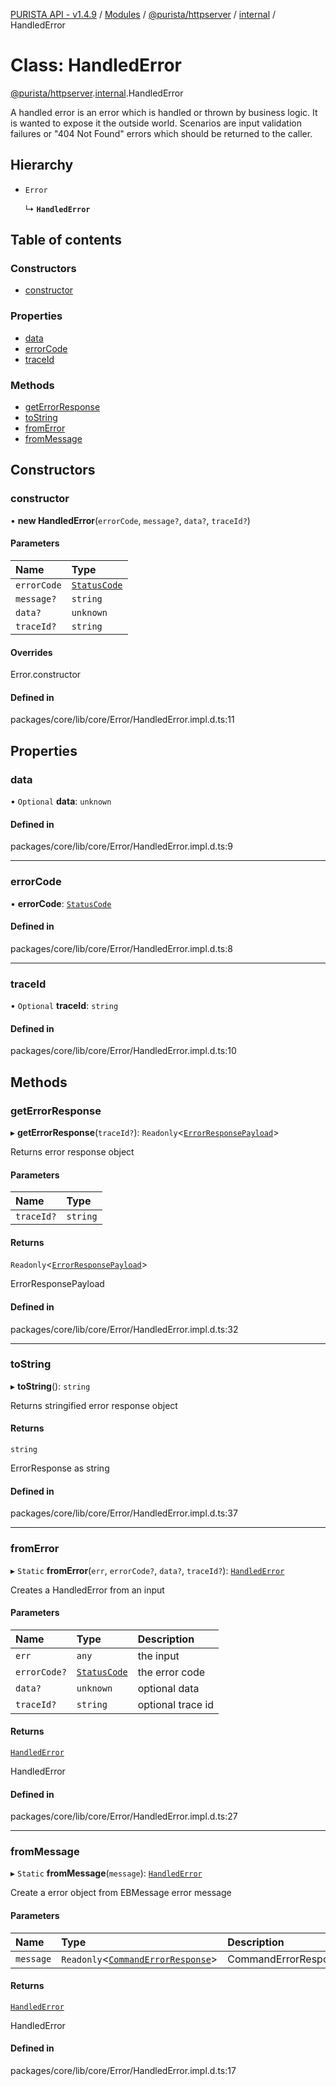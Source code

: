 [PURISTA API - v1.4.9](../README.md) / [Modules](../modules.md) / [@purista/httpserver](../modules/purista_httpserver.md) / [internal](../modules/purista_httpserver.internal.md) / HandledError

# Class: HandledError

[@purista/httpserver](../modules/purista_httpserver.md).[internal](../modules/purista_httpserver.internal.md).HandledError

A handled error is an error which is handled or thrown by business logic.
It is wanted to expose it the outside world.
Scenarios are input validation failures or "404 Not Found" errors which should be returned to the caller.

## Hierarchy

- `Error`

  ↳ **`HandledError`**

## Table of contents

### Constructors

- [constructor](purista_httpserver.internal.HandledError.md#constructor)

### Properties

- [data](purista_httpserver.internal.HandledError.md#data)
- [errorCode](purista_httpserver.internal.HandledError.md#errorcode)
- [traceId](purista_httpserver.internal.HandledError.md#traceid)

### Methods

- [getErrorResponse](purista_httpserver.internal.HandledError.md#geterrorresponse)
- [toString](purista_httpserver.internal.HandledError.md#tostring)
- [fromError](purista_httpserver.internal.HandledError.md#fromerror)
- [fromMessage](purista_httpserver.internal.HandledError.md#frommessage)

## Constructors

### constructor

• **new HandledError**(`errorCode`, `message?`, `data?`, `traceId?`)

#### Parameters

| Name | Type |
| :------ | :------ |
| `errorCode` | [`StatusCode`](../enums/purista_httpserver.internal.StatusCode.md) |
| `message?` | `string` |
| `data?` | `unknown` |
| `traceId?` | `string` |

#### Overrides

Error.constructor

#### Defined in

packages/core/lib/core/Error/HandledError.impl.d.ts:11

## Properties

### data

• `Optional` **data**: `unknown`

#### Defined in

packages/core/lib/core/Error/HandledError.impl.d.ts:9

___

### errorCode

• **errorCode**: [`StatusCode`](../enums/purista_httpserver.internal.StatusCode.md)

#### Defined in

packages/core/lib/core/Error/HandledError.impl.d.ts:8

___

### traceId

• `Optional` **traceId**: `string`

#### Defined in

packages/core/lib/core/Error/HandledError.impl.d.ts:10

## Methods

### getErrorResponse

▸ **getErrorResponse**(`traceId?`): `Readonly`<[`ErrorResponsePayload`](../modules/purista_httpserver.internal.md#errorresponsepayload)\>

Returns error response object

#### Parameters

| Name | Type |
| :------ | :------ |
| `traceId?` | `string` |

#### Returns

`Readonly`<[`ErrorResponsePayload`](../modules/purista_httpserver.internal.md#errorresponsepayload)\>

ErrorResponsePayload

#### Defined in

packages/core/lib/core/Error/HandledError.impl.d.ts:32

___

### toString

▸ **toString**(): `string`

Returns stringified error response object

#### Returns

`string`

ErrorResponse as string

#### Defined in

packages/core/lib/core/Error/HandledError.impl.d.ts:37

___

### fromError

▸ `Static` **fromError**(`err`, `errorCode?`, `data?`, `traceId?`): [`HandledError`](purista_httpserver.internal.HandledError.md)

Creates a HandledError from an input

#### Parameters

| Name | Type | Description |
| :------ | :------ | :------ |
| `err` | `any` | the input |
| `errorCode?` | [`StatusCode`](../enums/purista_httpserver.internal.StatusCode.md) | the error code |
| `data?` | `unknown` | optional data |
| `traceId?` | `string` | optional trace id |

#### Returns

[`HandledError`](purista_httpserver.internal.HandledError.md)

HandledError

#### Defined in

packages/core/lib/core/Error/HandledError.impl.d.ts:27

___

### fromMessage

▸ `Static` **fromMessage**(`message`): [`HandledError`](purista_httpserver.internal.HandledError.md)

Create a error object from EBMessage error message

#### Parameters

| Name | Type | Description |
| :------ | :------ | :------ |
| `message` | `Readonly`<[`CommandErrorResponse`](../modules/purista_httpserver.internal.md#commanderrorresponse-1)\> | CommandErrorResponse |

#### Returns

[`HandledError`](purista_httpserver.internal.HandledError.md)

HandledError

#### Defined in

packages/core/lib/core/Error/HandledError.impl.d.ts:17
